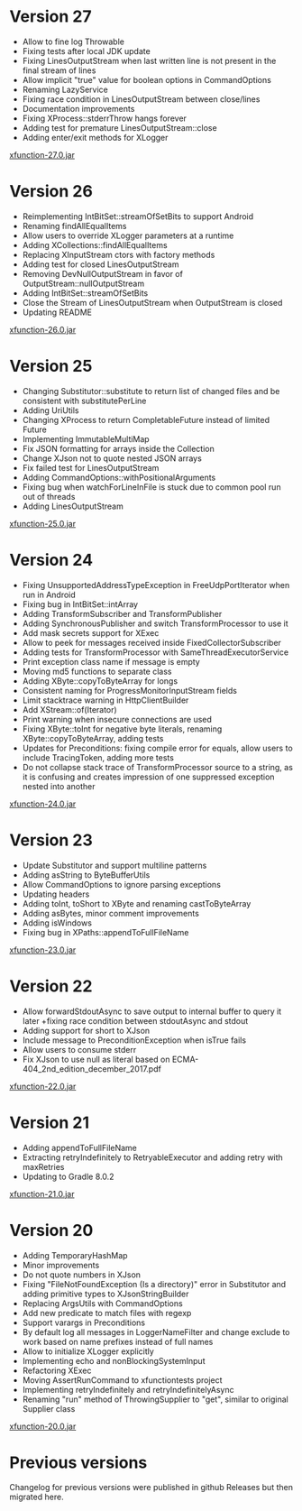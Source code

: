 # Version 27

- Allow to fine log Throwable
- Fixing tests after local JDK update
- Fixing LinesOutputStream when last written line is not present in the final stream of lines
- Allow implicit "true" value for boolean options in CommandOptions
- Renaming LazyService
- Fixing race condition in LinesOutputStream between close/lines
- Documentation improvements
- Fixing XProcess::stderrThrow hangs forever
- Adding test for premature LinesOutputStream::close
- Adding enter/exit methods for XLogger

[xfunction-27.0.jar](https://github.com/lambdaprime/xfunction/raw/master/xfunction/release/xfunction-27.0.jar)

# Version 26

- Reimplementing IntBitSet::streamOfSetBits to support Android
- Renaming findAllEqualItems
- Allow users to override XLogger parameters at a runtime
- Adding XCollections::findAllEqualItems
- Replacing XInputStream ctors with factory methods
- Adding test for closed LinesOutputStream
- Removing DevNullOutputStream in favor of OutputStream::nullOutputStream
- Adding IntBitSet::streamOfSetBits
- Close the Stream of LinesOutputStream when OutputStream is closed
- Updating README

[xfunction-26.0.jar](https://github.com/lambdaprime/xfunction/raw/master/xfunction/release/xfunction-26.0.jar)

# Version 25

- Changing Substitutor::substitute to return list of changed files and be consistent with substitutePerLine
- Adding UriUtils
- Changing XProcess to return CompletableFuture instead of limited Future
- Implementing ImmutableMultiMap
- Fix JSON formatting for arrays inside the Collection
- Change XJson not to quote nested JSON arrays
- Fix failed test for LinesOutputStream
- Adding CommandOptions::withPositionalArguments
- Fixing bug when watchForLineInFile is stuck due to common pool run out of threads
- Adding LinesOutputStream

[xfunction-25.0.jar](https://github.com/lambdaprime/xfunction/raw/master/xfunction/release/xfunction-25.0.jar)

# Version 24

- Fixing UnsupportedAddressTypeException in FreeUdpPortIterator when run in Android
- Fixing bug in IntBitSet::intArray
- Adding TransformSubscriber and TransformPublisher
- Adding SynchronousPublisher and switch TransformProcessor to use it
- Add mask secrets support for XExec
- Allow to peek for messages received inside FixedCollectorSubscriber
- Adding tests for TransformProcessor with SameThreadExecutorService
- Print exception class name if message is empty
- Moving md5 functions to separate class
- Adding XByte::copyToByteArray for longs
- Consistent naming for ProgressMonitorInputStream fields
- Limit stacktrace warning in HttpClientBuilder
- Add XStream::of(Iterator)
- Print warning when insecure connections are used
- Fixing XByte::toInt for negative byte literals, renaming XByte::copyToByteArray, adding tests
- Updates for Preconditions: fixing compile error for equals, allow users to include TracingToken, adding more tests
- Do not collapse stack trace of TransformProcessor source to a string, as it is confusing and creates impression of one suppressed exception nested into another

[xfunction-24.0.jar](https://github.com/lambdaprime/xfunction/raw/master/xfunction/release/xfunction-24.0.jar)

# Version 23

- Update Substitutor and support multiline patterns
- Adding asString to ByteBufferUtils
- Allow CommandOptions to ignore parsing exceptions
- Updating headers
- Adding toInt, toShort to XByte and renaming castToByteArray
- Adding asBytes, minor comment improvements
- Adding isWindows
- Fixing bug in XPaths::appendToFullFileName

[xfunction-23.0.jar](https://github.com/lambdaprime/xfunction/raw/master/xfunction/release/xfunction-23.0.jar)

# Version 22

- Allow forwardStdoutAsync to save output to internal buffer to query it later +fixing race condition between stdoutAsync and stdout
- Adding support for short to XJson
- Include message to PreconditionException when isTrue fails
- Allow users to consume stderr
- Fix XJson to use null as literal based on  ECMA-404_2nd_edition_december_2017.pdf

[xfunction-22.0.jar](https://github.com/lambdaprime/xfunction/raw/master/xfunction/release/xfunction-22.0.jar)

# Version 21

- Adding appendToFullFileName
- Extracting retryIndefinitely to RetryableExecutor and adding retry with maxRetries
- Updating to Gradle 8.0.2

[xfunction-21.0.jar](https://github.com/lambdaprime/xfunction/raw/master/xfunction/release/xfunction-21.0.jar)

# Version 20

- Adding TemporaryHashMap
- Minor improvements
- Do not quote numbers in XJson
- Fixing "FileNotFoundException (Is a directory)" error in Substitutor and adding primitive types to XJsonStringBuilder
- Replacing ArgsUtils with CommandOptions
- Add new predicate to match files with regexp
- Support varargs in Preconditions
- By default log all messages in LoggerNameFilter and change exclude to work based on name prefixes instead of full names
- Allow to initialize XLogger explicitly
- Implementing echo and nonBlockingSystemInput
- Refactoring XExec
- Moving AssertRunCommand to xfunctiontests project
- Implementing retryIndefinitely and retryIndefinitelyAsync
- Renaming "run" method of ThrowingSupplier to "get", similar to original Supplier class

[xfunction-20.0.jar](https://github.com/lambdaprime/xfunction/raw/master/xfunction/release/xfunction-20.0.jar)

# Previous versions

Changelog for previous versions were published in github Releases but then migrated here.
